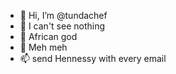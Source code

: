 - 👋 Hi, I’m @tundachef
- 👀 I can't see nothing
- 🌱 African god
- 💞️ Meh meh
- 📫 send Hennessy with every email

<!---
tundachef/tundachef is a ✨ special ✨ repository because its `README.md` (this file) appears on your GitHub profile.
You can click the Preview link to take a look at your changes.
--->
